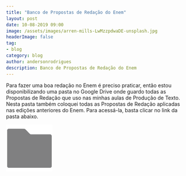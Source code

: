 ```yaml
---
title: "Banco de Propostas de Redação do Enem"
layout: post
date: 10-08-2019 09:00
image: /assets/images/arren-mills-LwMzzpdwaDE-unsplash.jpg
headerImage: false
tag:
- blog
category: blog
author: andersonrodrigues
description: Banco de Propostas de Redação do Enem
---
```

Para fazer uma boa redação no Enem é preciso praticar, então estou disponibilizando uma pasta no Google Drive onde guardo todas as Propostas de Redação que uso nas minhas aulas de Produção de Texto. Nesta pasta também coloquei todas as Propostas de Redação aplicadas nas edições anteriores do Enem. Para acessá-la, basta clicar no link da pasta abaixo.

[![](/assets/images/iconfinder_Folder_-_Google_Docs_99854.png)	](https://drive.google.com/drive/folders/1sqTHvHw7u3VRnQzClc9gxNuEl-LkEt5m?usp=sharing)



